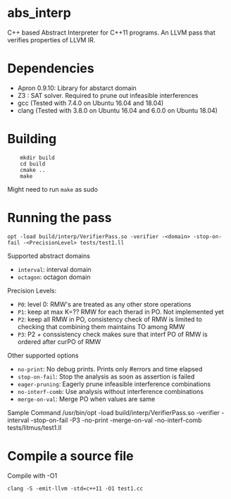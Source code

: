# abs_interp
C++ based Abstract Interpreter for C++11 programs. An LLVM pass that verifies properties of LLVM IR.

# Dependencies
- Apron 0.9.10: Library for abstarct domain
- Z3 : SAT solver. Required to prune out infeasible interferences
- gcc (Tested with 7.4.0 on Ubuntu 16.04 and 18.04)
- clang (Tested with 3.8.0 on Ubuntu 16.04 and 6.0.0 on Ubuntu 18.04)

# Building
```
    mkdir build
    cd build
    cmake ..
    make
```
Might need to run ```make``` as sudo

# Running the pass
```
opt -load build/interp/VerifierPass.so -verifier -<domain> -stop-on-fail -<PrecisionLevel> tests/test1.ll
```
Supported abstract domains
- ```interval```: interval domain
- ```octagon```: octagon domain

Precision Levels:
- ```P0```: level 0: RMW's are treated as any other store operations
- ```P1```: keep at max K=?? RMW for each therad in PO. Not implemented yet
- ```P2```: keep all RMW in PO, consistency check of RMW is limited  to checking that combining them maintains TO among RMW
- ```P3```: P2 + conssistency check makes sure that interf PO of RMW is ordered after curPO of RMW

Other supported options
- ```no-print```: No debug prints. Prints only #errors and time elapsed
- ```stop-on-fail```: Stop the analysis as soon as assertion is failed
- ```eager-pruning```: Eagerly prune infeasible interference combinations
- ```no-interf-comb```: Use analysis without interference combinations
- ```merge-on-val```: Merge PO when values are same

Sample Command
/usr/bin/opt -load build/interp/VerifierPass.so -verifier -interval -stop-on-fail -P3 -no-print -merge-on-val -no-interf-comb tests/litmus/test1.ll

# Compile a source file
Compile with -O1
```
clang -S -emit-llvm -std=c++11 -O1 test1.cc
```

